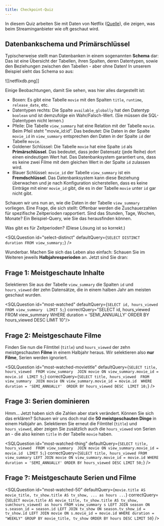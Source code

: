 ```yaml
---
title: Checkpoint-Quiz
---
```


In diesem Quiz arbeiten Sie mit Daten von Netflix ([Quelle](https://github.com/lerocha/netflixdb)), die zeigen, was beim Streaminganbieter wie oft geschaut wird.

## Datenbankschema und Primärschlüssel

Typischerweise stellt man Datenbanken in einem sogenannten **Schema** dar: Das ist eine Übersicht der Tabellen, ihren Spalten, deren Datentypen, sowie den Beziehungen zwischen den Tabellen - aber ohne Daten! In unserem Beispiel sieht das Schema so aus:

<StickMe>
![[netflixdb.png]] 
</StickMe>

Einige Beobachtungen, damit Sie sehen, was hier alles dargestellt ist:

-   Boxen: Es gibt eine Tabelle `movie` mit den Spalten `title`, `runtime`, `release_date`, etc.
-   Datentypen rechts: Die Spalte `available_globally` hat den Datentyp `boolean` und ist demzufolge ein Wahr/Falsch-Wert. (Sie müssen die SQL-Datentypen nicht lernen.)
-   Pfeile: Die Tabelle `view_summary` hat eine Relation mit der Tabelle `movie`. Beim Pfeil steht "movie_id:id". Das bedeutet: Die Daten in der Spalte `movie_id` in `view_summary` entsprechen den Daten in der Spalte `id` der Tabelle `movie`.
-   Goldener Schlüssel: Die Tabelle `movie` hat eine Spalte `id` als **Primärschlüssel**. Das bedeutet, dass jeder Datensatz (jede Reihe) dort einen eindeutigen Wert hat. Das Datenbanksystem garantiert uns, dass es keine zwei Filme mit dem gleichen Wert in der Spalte `id` zulassen wird.
-   Blauer Schlüssel: `movie_id` der Tabelle `view_summary` ist ein **Fremdschlüssel**. Das Datenbanksystem kann diese Beziehung überwachen und je nach Konfiguration sicherstellen, dass es keine Einträge mit einer `movie_id` gibt, die es in der Tabelle `movie` unter `id` gar nicht gibt.

Schauen wir uns nun an, wie die Daten in der Tabelle `view_summary` vorliegen. Eine Frage, die sich stellt: Offenbar werden die Zuschauerzahlen für spezifische Zeitperioden rapportiert. Sind das Stunden, Tage, Wochen, Monate? Ein Beispiel-Query, wie Sie das herausfinden können.

Was gibt es für Zeitperioden? (Diese Lösung ist so korrekt.)

<SQLQuestion id="select-distinct"
defaultQuery={`SELECT DISTINCT duration
FROM view_summary;`} />

Wunderbar. Machen Sie sich das Leben also einfach: Schauen Sie im Weiteren jeweils **Halbjahresperioden** an. Jetzt sind Sie dran:

## Frage 1: Meistgeschaute Inhalte

Selektieren Sie aus der Tabelle `view_summary` die Spalten `id` und `hours_viewed` der zehn Datensätze, die in einem halben Jahr am meisten geschaut wurden.

<SQLQuestion id="most-watched"
defaultQuery={`SELECT id, hours_viewed
FROM view_summary 
LIMIT 5;`}
correctQuery="SELECT id, hours_viewed FROM view_summary WHERE duration =
'SEMI_ANNUALLY' ORDER BY hours_viewed DESC LIMIT 10"/>

## Frage 2: Meistgeschaute Filme

Finden Sie nun die Filmtitel (`title`) und `hours_viewed` der zehn meistgeschauten **Filme** in einem Halbjahr heraus. Wir selektieren also **nur Filme**, Serien werden ignoriert.

<SQLQuestion id="most-watched-movietitle"
defaultQuery={`SELECT title, hours_viewed 
FROM view_summary 
JOIN movie ON view_summary.movie_id = movie.id 
LIMIT 5;`}
correctQuery={`SELECT title, hours_viewed 
FROM view_summary 
JOIN movie ON view_summary.movie_id = movie.id 
WHERE duration = 'SEMI_ANNUALLY' 
ORDER BY hours_viewed DESC 
LIMIT 10;`}
/>

## Frage 3: Serien dominieren

Hmm... Jetzt haben sich die Zahlen aber stark verändert. Können Sie sich das erklären? Schauen wir uns doch mal die **50 meistgeschauten Dinge** in einem Halbjahr an. Selektieren Sie erneut die Filmtitel (`title`) und `hours_viewed`, aber zeigen Sie zusätzlich auch die `hours_viewed` von Serien an - die also keinen `title` in der Tabelle `movie` haben.

<SQLQuestion id="most-watched-thing"
defaultQuery={`SELECT title, hours_viewed 
FROM view_summary 
JOIN movie ON view_summary.movie_id = movie.id 
LIMIT 5;`}
correctQuery={`SELECT title, hours_viewed FROM view_summary LEFT JOIN movie ON view_summary.movie_id = movie.id WHERE duration = 'SEMI_ANNUALLY' ORDER BY hours_viewed DESC LIMIT 50;`}
/>

## Frage ?: Meistgeschaute Serien und Filme

<SQLQuestion id="most-watched-50"
defaultQuery={`movie.title AS movie_title, tv_show.title AS tv_show, ... as hours ...`}
correctQuery={`SELECT movie.title AS movie_title, tv_show.title AS tv_show, sum(hours_viewed) as hours FROM view_summary s LEFT JOIN season ON s.season_id = season.id LEFT JOIN tv_show ON season.tv_show_id = tv_show.id LEFT JOIN movie ON s.movie_id = movie.id WHERE duration = "WEEKLY" GROUP BY movie_title, tv_show ORDER BY hours DESC LIMIT 50`}
/>
